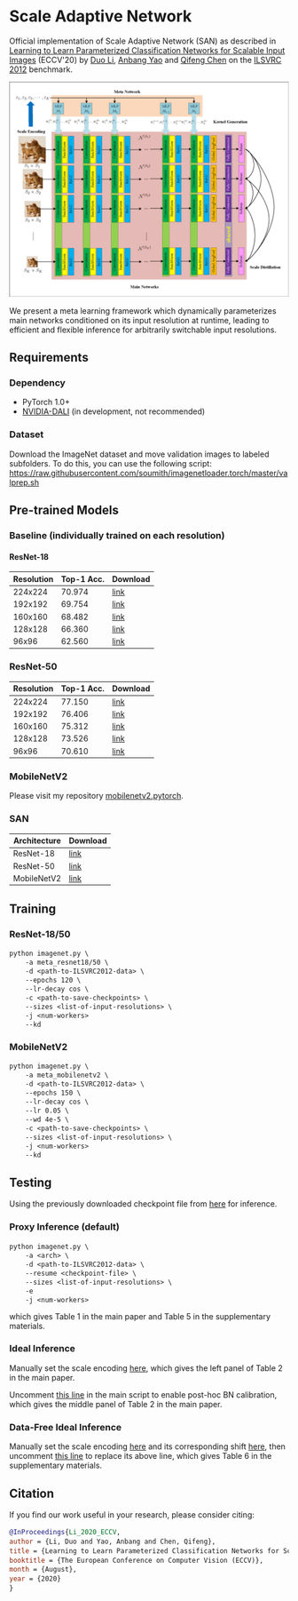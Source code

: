 # Scale Adaptive Network
Official implementation of Scale Adaptive Network (SAN) as described in [Learning to Learn Parameterized Classification Networks for Scalable Input Images]() (ECCV'20) by  [Duo Li](https://github.com/d-li14), [Anbang Yao](https://github.com/YaoAnbang) and [Qifeng Chen](https://github.com/CQFIO) on the [ILSVRC 2012](http://www.image-net.org) benchmark.

<p align="center"><img src="fig/schema.png" width="800" /></p>

We present a meta learning framework which dynamically parameterizes main networks conditioned on its input resolution at runtime, leading to efficient and flexible inference for arbitrarily switchable input resolutions.

## Requirements

### Dependency

* PyTorch 1.0+
* [NVIDIA-DALI](https://github.com/NVIDIA/DALI) (in development, not recommended)

### Dataset

Download the ImageNet dataset and move validation images to labeled subfolders. To do this, you can use the following script: https://raw.githubusercontent.com/soumith/imagenetloader.torch/master/valprep.sh

## Pre-trained Models

### Baseline (individually trained on each resolution)

#### ResNet-18

| Resolution | Top-1 Acc. | Download                                                     |
| ---------- | ---------- | ------------------------------------------------------------ |
| 224x224    | 70.974     | [link](https://drive.google.com/file/d/1rpOqyLsHi7xuB3XWuXfxE_hojs3zm_BR/view?usp=sharing) |
| 192x192    | 69.754     | [link](https://drive.google.com/file/d/1fj3S-nzCzgXjIYUYAoA654HO1DNEl_4O/view?usp=sharing) |
| 160x160    | 68.482     | [link](https://drive.google.com/file/d/1tb9rUsRcw5wWEDREw0Fi1TUTyP73NXjj/view?usp=sharing) |
| 128x128    | 66.360     | [link](https://drive.google.com/file/d/1LD_s5jZixz8D3TJrjGGjBSKSWO7yb3XT/view?usp=sharing) |
| 96x96      | 62.560     | [link](https://drive.google.com/file/d/1rfz9aJDJwaadQBmwvzdKwFeQLXSbQF-A/view?usp=sharing) |

### ResNet-50

| Resolution | Top-1 Acc. | Download                                                     |
| ---------- | ---------- | ------------------------------------------------------------ |
| 224x224    | 77.150     | [link](https://drive.google.com/file/d/1ywPABwm22RRfIFAeidO3hB83WCnjhAa6/view?usp=sharing) |
| 192x192    | 76.406     | [link](https://drive.google.com/file/d/1psWXD4mkYFqrRzqq6sX54F8c1OxQe2Zo/view?usp=sharing) |
| 160x160    | 75.312     | [link](https://drive.google.com/file/d/157WAFN1ExnQKFGZSSo7Dzc0ORJ4Ccr14/view?usp=sharing) |
| 128x128    | 73.526     | [link](https://drive.google.com/file/d/1iC9XiEGKzvCdXYYOhHccdIDW9rQyBmBg/view?usp=sharing) |
| 96x96      | 70.610     | [link](https://drive.google.com/file/d/14CJg1UQuO8iYrMzKWvWcNxxiL8bZlXwE/view?usp=sharing) |

### MobileNetV2

Please visit my repository [mobilenetv2.pytorch](https://github.com/d-li14/mobilenetv2.pytorch).

### SAN

| Architecture | Download                                                     |
| ------------ | ------------------------------------------------------------ |
| ResNet-18    | [link](https://drive.google.com/file/d/1JqJSxjD6rMOlxYY44D3QEWH23Lo6XuIF/view?usp=sharing) |
| ResNet-50    | [link](https://drive.google.com/file/d/1Cci3_vAP_sXVwdUhhtZ2T07KDYUlW_B-/view?usp=sharing) |
| MobileNetV2  | [link](https://drive.google.com/file/d/1rkl_pV0_HBCVhhwxa1FK6Ec6gxOsjvPT/view?usp=sharing) |

## Training

### ResNet-18/50

```shell
python imagenet.py \
    -a meta_resnet18/50 \
    -d <path-to-ILSVRC2012-data> \
    --epochs 120 \
    --lr-decay cos \
    -c <path-to-save-checkpoints> \
    --sizes <list-of-input-resolutions> \
    -j <num-workers>
    --kd
```

### MobileNetV2

```shell
python imagenet.py \
    -a meta_mobilenetv2 \
    -d <path-to-ILSVRC2012-data> \
    --epochs 150 \
    --lr-decay cos \
    --lr 0.05 \
    --wd 4e-5 \
    -c <path-to-save-checkpoints> \
    --sizes <list-of-input-resolutions> \
    -j <num-workers>
    --kd
```

## Testing

Using the previously downloaded checkpoint file from [here](https://github.com/d-li14/SAN#san) for inference.

### Proxy Inference (default)

```shell
python imagenet.py \
    -a <arch> \
    -d <path-to-ILSVRC2012-data> \
    --resume <checkpoint-file> \
    --sizes <list-of-input-resolutions> \
    -e
    -j <num-workers>
```

which gives Table 1 in the main paper and Table 5 in the supplementary materials.

### Ideal Inference

Manually set the scale encoding [here](https://github.com/d-li14/SAN/blob/master/models/imagenet/meta_resnet.py#L60), which gives the left panel of Table 2 in the main paper.

Uncomment [this line](https://github.com/d-li14/SAN/blob/master/imagenet.py#L239) in the main script to enable post-hoc BN calibration, which gives the middle panel of Table 2 in the main paper.

### Data-Free Ideal Inference

Manually set the scale encoding [here](https://github.com/d-li14/SAN/blob/master/models/imagenet/meta_resnet.py#L60) and its corresponding shift [here](https://github.com/d-li14/SAN/blob/master/imagenet.py#L124), then uncomment [this line](https://github.com/d-li14/SAN/blob/master/imagenet.py#L209) to replace its above line, which gives Table 6 in the supplementary materials.

## Citation

If you find our work useful in your research, please consider citing:

```bibtex
@InProceedings{Li_2020_ECCV,
author = {Li, Duo and Yao, Anbang and Chen, Qifeng},
title = {Learning to Learn Parameterized Classification Networks for Scalable Input Images},
booktitle = {The European Conference on Computer Vision (ECCV)},
month = {August},
year = {2020}
}
```
